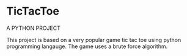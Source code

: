 # TicTacToe
A PYTHON PROJECT 


This project is based on a very popular game tic tac toe using python programming langauge. The game uses a brute force algorithm.
